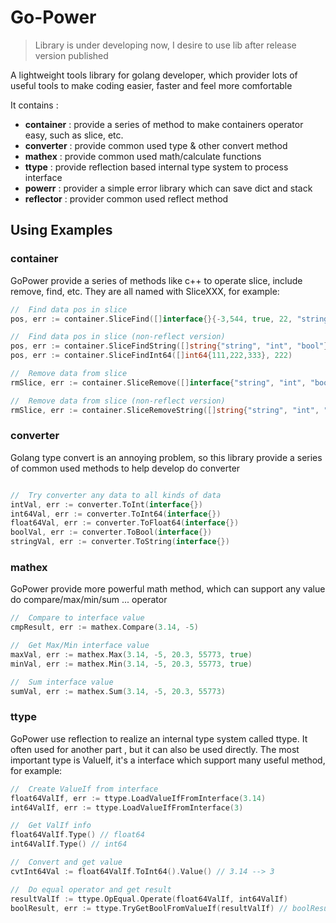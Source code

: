 Go-Power
===

> Library is under developing now, I desire to use lib after release version published

A lightweight tools library for golang developer, which provider lots of useful tools to make coding easier, faster and feel more comfortable

It contains :
- **container** : provide a series of method to make containers operator easy, such as slice, etc.
- **converter** : provide common used type & other convert method
- **mathex** : provide common used math/calculate functions
- **ttype** : provide reflection based internal type system to process interface
- **powerr** : provider a simple error library which can save dict and stack
- **reflector** : provider common used reflect method

## Using Examples

### container

GoPower provide a series of methods like c++ to operate slice, include remove, find, etc. They are all named with SliceXXX, for example:

```go
//  Find data pos in slice
pos, err := container.SliceFind([]interface{}{-3,544, true, 22, "string-A", 123, "str-B", 3.1, -23.4, 3.111}, 3.1)

//  Find data pos in slice (non-reflect version)
pos, err := container.SliceFindString([]string{"string", "int", "bool"}, "bool")
pos, err := container.SliceFindInt64([]int64{111,222,333}, 222)

//  Remove data from slice
rmSlice, err := container.SliceRemove([]interface{"string", "int", "bool"}, "int")

//  Remove data from slice (non-reflect version)
rmSlice, err := container.SliceRemoveString([]string{"string", "int", "bool"}, "int")

```

### converter

Golang type convert is an annoying problem, so this library provide a series of common used methods to help develop do converter

```go

//  Try converter any data to all kinds of data
intVal, err := converter.ToInt(interface{})
int64Val, err := converter.ToInt64(interface{})
float64Val, err := converter.ToFloat64(interface{})
boolVal, err := converter.ToBool(interface{})
stringVal, err := converter.ToString(interface{})

```

### mathex

GoPower provide more powerful math method, which can support any value do compare/max/min/sum ... operator 

```go
//  Compare to interface value
cmpResult, err := mathex.Compare(3.14, -5)

//  Get Max/Min interface value
maxVal, err := mathex.Max(3.14, -5, 20.3, 55773, true)
minVal, err := mathex.Min(3.14, -5, 20.3, 55773, true)

//  Sum interface value
sumVal, err := mathex.Sum(3.14, -5, 20.3, 55773)

```

### ttype

GoPower use reflection to realize an internal type system called ttype. It often used for another part , but it can also be used directly. The most important type is ValueIf, it's a interface which support many useful method, for example:

```go
//  Create ValueIf from interface
float64ValIf, err := ttype.LoadValueIfFromInterface(3.14) 
int64ValIf, err := ttype.LoadValueIfFromInterface(3) 

//  Get ValIf info
float64ValIf.Type() // float64
int64ValIf.Type() // int64 

//  Convert and get value
cvtInt64Val := float64ValIf.ToInt64().Value() // 3.14 --> 3 

//  Do equal operator and get result
resultValIf := ttype.OpEqual.Operate(float64ValIf, int64ValIf)
boolResult, err := ttype.TryGetBoolFromValueIf(resultValIf) // boolResult is bool = false
```
